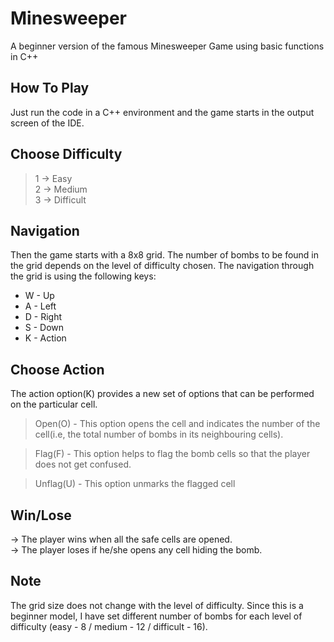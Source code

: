 # Minesweeper
A beginner version of the famous Minesweeper Game using basic functions in C++
## How To Play
Just run the code in a C++ environment and the game starts in the output screen of the IDE.
## Choose Difficulty <br/>
  > 1 -> Easy <br/>
  > 2 -> Medium <br/>
  > 3 -> Difficult <br/>
## Navigation
Then the game starts with a 8x8 grid. The number of bombs to be found in the grid depends on the level of difficulty chosen. The navigation through the grid is using the following keys:<br/>
  - W - Up 
  - A - Left
  - D - Right 
  - S - Down 
  - K - Action
## Choose Action  
The action option(K) provides a new set of options that can be performed on the particular cell.<br/>
  > Open(O) - This option opens the cell and indicates the number of the cell(i.e, the total number of bombs in its neighbouring cells).<br/>
  
  > Flag(F) - This option helps to flag the bomb cells so that the player does not get confused.<br/>
  
  > Unflag(U) - This option unmarks the flagged cell 
## Win/Lose
-> The player wins when all the safe cells are opened. <br/>
-> The player loses if he/she opens any cell hiding the bomb.
## Note
The grid size does not change with the level of difficulty. Since this is a beginner model, I have set different number of bombs for each level of difficulty (easy - 8 / medium - 12 / difficult - 16). 

